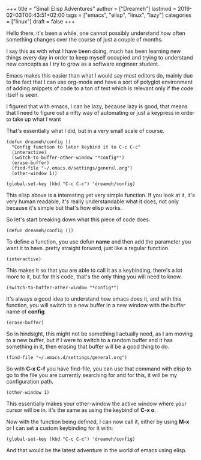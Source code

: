+++
title = "Small Elisp Adventures"
author = ["Dreameh"]
lastmod = 2019-02-03T00:43:51+02:00
tags = ["emacs", "elisp", "linux", "lazy"]
categories = ["linux"]
draft = false
+++

Hello there, it's been a while, one cannot possibly understand how often something changes
over the course of just a couple of months.

I say this as with what I have been doing, much has been learning new things every day in order
to keep myself occupied and trying to understand new concepts as I try to grow as
a software engineer student.

Emacs makes this easier than what I would say most editors do, mainly due to the fact that I
can use org-mode and have a sort of polyglot environment of adding snippets of code to
a ton of text which is relevant only if the code itself is seen.

I figured that with emacs, I can be lazy, because lazy is good, that means that I need to figure
out a nifty way of automating or just a keypress in order to take up what I want

That's essentially what I did, but in a very small scale of course.

```
(defun dreameh/config ()
  "Config function to later keybind it to C-c C-c"
  (interactive)
  (switch-to-buffer-other-window "*config*")
  (erase-buffer)
  (find-file "~/.emacs.d/settings/general.org")
  (other-window 1))

(global-set-key (kbd "C-c C-c") 'dreameh/config)
```

This elisp above is a interesting yet very simple function. If you look at it, it's very
human readable, it's really understandable what it does, not only because it's simple
but that's how elisp works.

So let's start breaking down what this piece of code does.

```
(defun dreameh/config ())
```

To define a function, you use defun **name** and then add the parameter you want it to have.
pretty straight forward, just like a regular function.

```
(interactive)
```

This makes it so that you are able to call it as a keybinding, there's a lot more to it,
but for this code, that's the only thing you will need to know.

```
(switch-to-buffer-other-window "*config*")
```

It's always a good idea to understand how emacs does it, and with this function, you will
switch to a new buffer in a new window with the buffer name of **config**

```
(erase-buffer)
```

So in hindsight, this might not be something I actually need, as I am moving to a new buffer,
but if I were to switch to a random buffer and it has something in it, then erasing that buffer
will be a good thing to do.

```
(find-file "~/.emacs.d/settings/general.org")
```

So with **C-x C-f** you have find-file, you can use that command with elisp to go to the file
you are currently searching for and for this, it will be my configuration path.

```
(other-window 1)
```

This essentially makes your other-window the active window where your cursor will be in.
it's the same as using the keybind of **C-x o**.

Now with the function being defined, I can now call it, either by using **M-x** or I can
set a custom keybinding for it with:

```
(global-set-key (kbd "C-c C-c") 'dreameh/config)
```

And that would be the latest adventure in the world of emacs using elisp.
